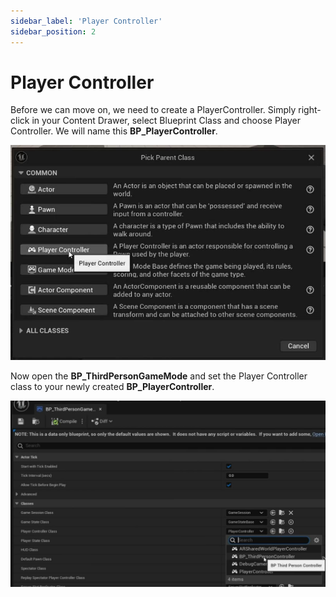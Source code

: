 ```yaml
---
sidebar_label: 'Player Controller'
sidebar_position: 2
---
```


# Player Controller

Before we can move on, we need to create a PlayerController. Simply right-click in your Content Drawer, select Blueprint Class and choose Player Controller. We will name this **BP_PlayerController**.

![player-controller-pick-parent-class.jpg](/img/interaction/player-controller-pick-parent-class.jpg)

Now open the **BP_ThirdPersonGameMode** and set the Player Controller class to your newly created **BP_PlayerController**.

![setting-player-controller.jpg](/img/interaction/setting-player-controller.jpg)
